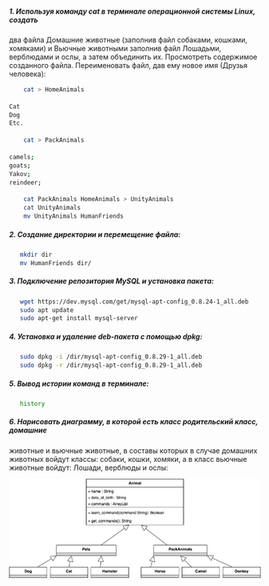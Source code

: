 ##### 1. Используя команду cat в терминале операционной системы Linux, создать
два файла Домашние животные (заполнив файл собаками, кошками,
хомяками) и Вьючные животными заполнив файл Лошадьми, верблюдами и
ослы, а затем объединить их. Просмотреть содержимое созданного файла.
Переименовать файл, дав ему новое имя (Друзья человека):

```bash
	cat > HomeAnimals    
                                                                                                                                            
Cat                                                                                                                                                                          
Dog                                                                                                                                                                          
Etc.

	cat > PackAnimals

camels;
goats;
Yakov;
reindeer;

	cat PackAnimals HomeAnimals > UnityAnimals
	cat UnityAnimals
	mv UnityAnimals HumanFriends
```

##### 2. Создание директории и перемещение файла:

```bash
   mkdir dir
   mv HumanFriends dir/
```
   

##### 3. Подключение репозитория MySQL и установка пакета:
   
```bash
   wget https://dev.mysql.com/get/mysql-apt-config_0.8.24-1_all.deb
   sudo apt update
   sudo apt-get install mysql-server
```

##### 4. Установка и удаление deb-пакета с помощью dpkg:

```bash   
   sudo dpkg -i /dir/mysql-apt-config_0.8.29-1_all.deb
   sudo dpkg -r /dir/mysql-apt-config_0.8.29-1_all.deb
```
   
##### 5. Вывод истории команд в терминале:

```bash
   history
```

##### 6. Нарисовать диаграмму, в которой есть класс родительский класс, домашние 
животные и вьючные животные, в составы которых в случае домашних
животных войдут классы: собаки, кошки, хомяки, а в класс вьючные животные
войдут: Лошади, верблюды и ослы:

![fg](/Diagram.png)